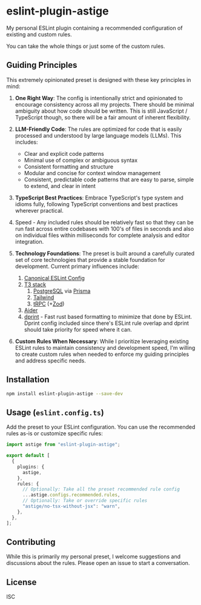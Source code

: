 # eslint-plugin-astige

My personal ESLint plugin containing a recommended configuration of existing and custom rules.

You can take the whole things or just some of the custom rules.

## Guiding Principles

This extremely opinionated preset is designed with these key principles in mind:

1. **One Right Way**: The config is intentionally strict and opinionated to encourage consistency across all my projects. There should be minimal ambiguity about how code should be written. This is still JavaScript / TypeScript though, so there will be a fair amount of inherent flexibility.

2. **LLM-Friendly Code**: The rules are optimized for code that is easily processed and understood by large language models (LLMs). This includes:

   - Clear and explicit code patterns
   - Minimal use of complex or ambiguous syntax
   - Consistent formatting and structure
   - Modular and concise for context window management
   - Consistent, predictable code patterns that are easy to parse, simple to extend, and clear in intent

3. **TypeScript Best Practices**: Embrace TypeScript's type system and idioms fully, following TypeScript conventions and best practices wherever practical.

4. Speed - Any included rules should be relatively fast so that they can be run fast across entire codebases with 100's of files in seconds and also on individual files within milliseconds for complete analysis and editor integration.

5. **Technology Foundations**: The preset is built around a carefully curated set of core technologies that provide a stable foundation for development. Current primary influences include:

   1. [Canonical ESLint Config](https://github.com/gajus/eslint-config-canonical)
   2. [T3 stack](https://create.t3.gg/)
      1. [PostgreSQL](https://www.postgresql.org/) via [Prisma](https://www.prisma.io/)
      2. [Tailwind](https://tailwindcss.com/)
      3. [tRPC](https://trpc.io/) (+[Zod](https://zod.dev/))
   3. [Aider](https://aider.chat/)
   4. [dprint](https://dprint.dev/) - Fast rust based formatting to minimize that done by ESLint. Dprint config included since there's ESLint rule overlap and dprint should take priority for speed where it can.

6. **Custom Rules When Necessary**: While I prioritize leveraging existing ESLint rules to maintain consistency and development speed, I'm willing to create custom rules when needed to enforce my guiding principles and address specific needs.

## Installation

```bash
npm install eslint-plugin-astige --save-dev
```

## Usage (`eslint.config.ts`)

Add the preset to your ESLint configuration. You can use the recommended rules as-is or customize specific rules:

```typescript
import astige from "eslint-plugin-astige";

export default [
  {
    plugins: {
      astige,
    },
    rules: {
      // Optionally: Take all the preset recommended rule config
      ...astige.configs.recommended.rules,
      // Optionally: Take or override specific rules
      "astige/no-tsx-without-jsx": "warn",
    },
  },
];
```

## Contributing

While this is primarily my personal preset, I welcome suggestions and discussions about the rules. Please open an issue to start a conversation.

## License

ISC
